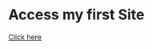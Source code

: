 <html>
  <head>
    <title>My first site</title>
  </head>
  <body>
    <h1>Access my first Site </h1>
    <a href = "https://rashique003.github.io/learning-test/">Click here</a>
  </body>
</html>
